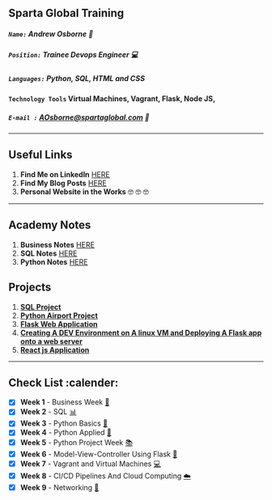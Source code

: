 ## Sparta Global Training
##### `Name:` Andrew Osborne :office:
##### `Position:` Trainee Devops Engineer :computer:
##### `Languages:` Python, SQL, HTML and CSS
#### `Technology Tools` Virtual Machines, Vagrant, Flask, Node JS,
##### `E-mail :` AOsborne@spartaglobal.com :email:
___

## **Useful Links**

1. **Find Me on LinkedIn** [HERE](https://www.linkedin.com/in/andrew-osborne-52a46917b)
2. **Find My Blog Posts** [HERE](https://medium.com/@aosborne99/my-first-month-learning-to-code-476c5dc56871)
3. **Personal Website in the Works** :nerd_face: :nerd_face: :nerd_face:

___

## **Academy Notes**
1. **Business Notes** [HERE](/Week%201%20Business%20Week)
2. **SQL Notes** [HERE](Week%202%20SQL%20Week)
3. **Python Notes** [HERE](Week%203%20Python%20Week)

## **Projects**
1. [**SQL Project**](https://github.com/aosborne17/DevOps-Training/tree/master/Week%202%20SQL%20Week/SQL%20Project)
2. [**Python Airport Project**](https://github.com/aosbornee17/Sparta_Airport_Project)
3. [**Flask Web Application**](https://github.com/aosborne17/Flask-App)
4. [**Creating A DEV Environment on A linux VM and Deploying A Flask app onto a web server**](https://github.com/aosborne17/Flask-With-Vagrant)
5. [**React js Application**](https://github.com/aosborne17/React-App)



___
## **Check List** :calender:

- [x] **Week 1** - Business Week [:briefcase:](Notes/Week1-Business)
- [x] **Week 2** - SQL [:bar_chart:](Notes/Week2-SQL)
- [x] **Week 3** - Python Basics [:snake:](Notes/Week3-Python)
- [x] **Week 4** - Python Applied [:robot:](Notes/Week4-Python-Applied)
- [x] **Week 5** - Python Project Week [:books:](/Notes/Week5-Python-Project)
- [x] **Week 6** - Model-View-Controller Using Flask [:mag_right:](/Notes/Week6-MVC-With-Flask)
- [x] **Week 7** - Vagrant and Virtual Machines [:computer:](/Notes/Week7-Virtual-Machines)
- [x] **Week 8** - CI/CD Pipelines And Cloud Computing [:cloud:](/Notes/Week8-CICD-Pipelines-And-Cloud-Computing)
- [x]  **Week 9** - Networking [:goal_net:](/Notes/Week9-Networking)
